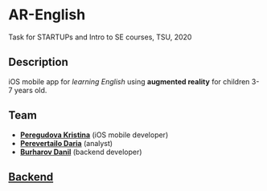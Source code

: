 # AR-English

Task for STARTUPs and Intro to SE courses, TSU, 2020

## Description

iOS mobile app for *learning English* using **augmented reality** for children 3-7 years old.


## Team
- [**Peregudova Kristina**](https://github.com/perekrist) (iOS mobile developer)
- [**Perevertailo Daria**](https://github.com/daratayver) (analyst)
- [**Burharov Danil**](https://github.com/DanilVBuh) (backend developer)

## [**Backend**](https://github.com/DanilVBuh/AR-English)
